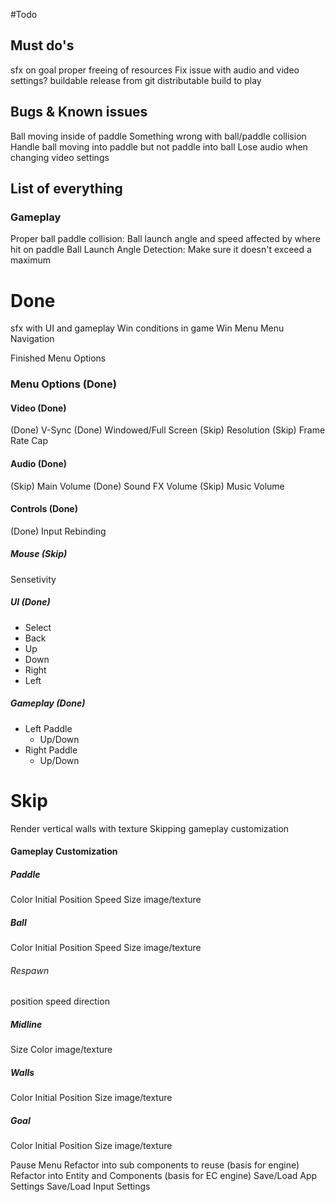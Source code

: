 #Todo

## Must do's
sfx on goal
proper freeing of resources
    Fix issue with audio and video settings?
buildable release from git
distributable build to play

## Bugs & Known issues
Ball moving inside of paddle
    Something wrong with ball/paddle collision
        Handle ball moving into paddle but not paddle into ball
Lose audio when changing video settings

## List of everything
### Gameplay 
Proper ball paddle collision: Ball launch angle and speed affected by where hit on paddle
Ball Launch Angle Detection: Make sure it doesn't exceed a maximum

# Done
sfx with UI and gameplay
Win conditions in game
Win Menu
Menu Navigation

Finished Menu Options

### Menu Options (Done)
#### Video (Done)
(Done) V-Sync
(Done) Windowed/Full Screen
(Skip) Resolution
(Skip) Frame Rate Cap

#### Audio (Done)
(Skip) Main Volume
(Done) Sound FX Volume
(Skip) Music Volume

#### Controls (Done)
(Done) Input Rebinding

##### Mouse (Skip)
Sensetivity

##### UI (Done)
- Select
- Back
- Up
- Down
- Right
- Left

##### Gameplay (Done)
- Left Paddle
  - Up/Down
- Right Paddle
  - Up/Down

# Skip
Render vertical walls with texture
Skipping gameplay customization

#### Gameplay Customization
##### Paddle
Color
Initial Position
Speed
Size
image/texture

##### Ball
Color
Initial Position
Speed
Size
image/texture

###### Respawn
position
speed
direction

##### Midline
Size
Color
image/texture

##### Walls
Color
Initial Position
Size
image/texture

##### Goal 
Color
Initial Position
Size
image/texture

Pause Menu
Refactor into sub components to reuse (basis for engine)
Refactor into Entity and Components (basis for EC engine)
Save/Load App Settings
Save/Load Input Settings
